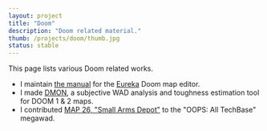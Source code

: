 ```yaml
---
layout: project
title: "Doom"
description: "Doom related material."
thumb: /projects/doom/thumb.jpg
status: stable
---
```


This page lists various Doom related works.

* I maintain [the manual](https://eureka.readthedocs.io/en/latest/) for the [Eureka](http://eureka-editor.sourceforge.net/) Doom map editor.
* I made [DMON](https://wesleywerner.github.io/dmon/), a subjective WAD analysis and toughness estimation tool for DOOM 1 & 2 maps.
* I contributed [MAP 26, "Small Arms Depot"](https://www.doomworld.com/idgames/levels/doom2/megawads/oatb) to the "OOPS: All TechBase" megawad.